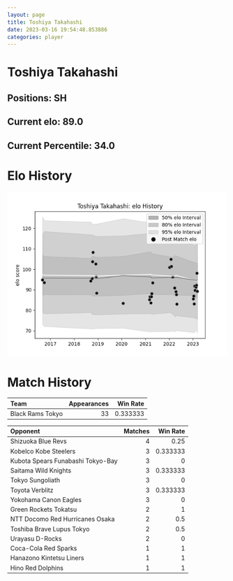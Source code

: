 ```yaml
---  
layout: page  
title: Toshiya Takahashi  
date: 2023-03-16 19:54:48.853886  
categories: player  
---
```

# Toshiya Takahashi

## Positions: SH

## Current elo: 89.0

## Current Percentile: 34.0

# Elo History


![elo history](history_ToshiyaTakahashi.png)
# Match History


| Team             |   Appearances |   Win Rate |
|:-----------------|--------------:|-----------:|
| Black Rams Tokyo |            33 |   0.333333 |

| Opponent                          |   Matches |   Win Rate |
|:----------------------------------|----------:|-----------:|
| Shizuoka Blue Revs                |         4 |   0.25     |
| Kobelco Kobe Steelers             |         3 |   0.333333 |
| Kubota Spears Funabashi Tokyo-Bay |         3 |   0        |
| Saitama Wild Knights              |         3 |   0.333333 |
| Tokyo Sungoliath                  |         3 |   0        |
| Toyota Verblitz                   |         3 |   0.333333 |
| Yokohama Canon Eagles             |         3 |   0        |
| Green Rockets Tokatsu             |         2 |   1        |
| NTT Docomo Red Hurricanes Osaka   |         2 |   0.5      |
| Toshiba Brave Lupus Tokyo         |         2 |   0.5      |
| Urayasu D-Rocks                   |         2 |   0        |
| Coca-Cola Red Sparks              |         1 |   1        |
| Hanazono Kintetsu Liners          |         1 |   1        |
| Hino Red Dolphins                 |         1 |   1        |